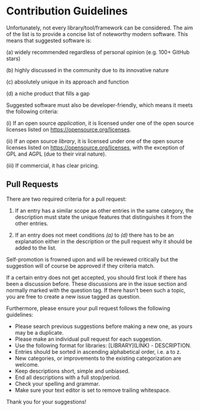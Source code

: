 # Contribution Guidelines

Unfortunately, not every library/tool/framework can be considered. The aim of the list is to provide a concise list of noteworthy modern software. This means that suggested software is:

(a) widely recommended regardless of personal opinion (e.g. 100+ GitHub stars)

(b) highly discussed in the community due to its innovative nature

(c) absolutely unique in its approach and function

(d) a niche product that fills a gap  

Suggested software must also be developer-friendly, which means it meets the following criteria:  

(i) If an open source *application*, it is licensed under one of the open source licenses listed on https://opensource.org/licenses.

(ii) If an open source *library*, it is licensed under one of the open source licenses listed on https://opensource.org/licenses, with the exception of GPL and AGPL (due to their viral nature).  

(iii) If commercial, it has clear pricing.

## Pull Requests 

There are two required criteria for a pull request:

1. If an entry has a similar scope as other entries in the same category, the description must state the unique features that distinguishes it from the other entries.

2. If an entry does not meet conditions *(a)* to *(d)* there has to be an explanation either in the description or the pull request why it should be added to the list.

Self-promotion is frowned upon and will be reviewed critically but the suggestion will of course be approved if they criteria match.

If a certain entry does not get accepted, you should first look if there has been a discussion before. These discussions are in the issue section and normally marked with the question tag. If there hasn't been such a topic, you are free to create a new issue tagged as question.

Furthermore, please ensure your pull request follows the following guidelines:

* Please search previous suggestions before making a new one, as yours may be a duplicate.
* Please make an individual pull request for each suggestion.
* Use the following format for libraries: \[LIBRARY\]\(LINK\) - DESCRIPTION.
* Entries should be sorted in ascending alphabetical order, i.e. a to z.
* New categories, or improvements to the existing categorization are welcome.
* Keep descriptions short, simple and unbiased.
* End all descriptions with a full stop/period.
* Check your spelling and grammar.
* Make sure your text editor is set to remove trailing whitespace.

Thank you for your suggestions!
